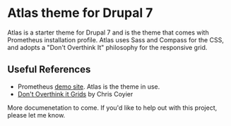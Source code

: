 # Atlas theme for Drupal 7
Atlas is a starter theme for Drupal 7 and is the theme that comes with Prometheus installation profile. Atlas uses Sass and Compass for the CSS, and adopts a "Don't Overthink It" philosophy for the responsive grid.

## Useful References
- Prometheus [demo site](http://dev-prometheus.gotpantheon.com/). Atlas is the theme in use.
- [Don't Overthink it Grids](http://css-tricks.com/dont-overthink-it-grids/) by Chris Coyier

More documenetation to come. If you'd like to help out with this project, please let me know.
